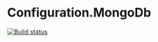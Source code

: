 # Configuration.MongoDb

[![Build status](https://ci.appveyor.com/api/projects/status/nd3ajk44ht3jfeef/branch/master?svg=true)](https://ci.appveyor.com/project/tverboon/configuration-mongodb/branch/master)
